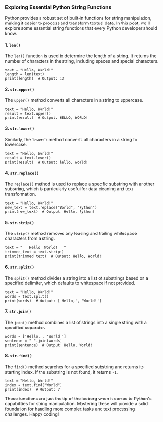 ### Exploring Essential Python String Functions

Python provides a robust set of built-in functions for string manipulation, making it easier to process and transform textual data. In this post, we'll explore some essential string functions that every Python developer should know.

#### 1. `len()`

The `len()` function is used to determine the length of a string. It returns the number of characters in the string, including spaces and special characters.

```language-python
text = "Hello, World!"
length = len(text)
print(length)  # Output: 13
```

#### 2. `str.upper()`

The `upper()` method converts all characters in a string to uppercase.

```language-python
text = "Hello, World!"
result = text.upper()
print(result)  # Output: HELLO, WORLD!
```

#### 3. `str.lower()`

Similarly, the `lower()` method converts all characters in a string to lowercase.

```language-python
text = "Hello, World!"
result = text.lower()
print(result)  # Output: hello, world!
```

#### 4. `str.replace()`

The `replace()` method is used to replace a specific substring with another substring, which is particularly useful for data cleaning and text transformation.

```language-python
text = "Hello, World!"
new_text = text.replace("World", "Python")
print(new_text)  # Output: Hello, Python!
```

#### 5. `str.strip()`

The `strip()` method removes any leading and trailing whitespace characters from a string.

```language-python
text = "   Hello, World!   "
trimmed_text = text.strip()
print(trimmed_text)  # Output: Hello, World!
```

#### 6. `str.split()`

The `split()` method divides a string into a list of substrings based on a specified delimiter, which defaults to whitespace if not provided.

```language-python
text = "Hello, World!"
words = text.split()
print(words)  # Output: ['Hello,', 'World!']
```

#### 7. `str.join()`

The `join()` method combines a list of strings into a single string with a specified separator.

```language-python
words = ['Hello,', 'World!']
sentence = " ".join(words)
print(sentence)  # Output: Hello, World!
```

#### 8. `str.find()`

The `find()` method searches for a specified substring and returns its starting index. If the substring is not found, it returns `-1`.

```language-python
text = "Hello, World!"
index = text.find("World")
print(index)  # Output: 7
```

These functions are just the tip of the iceberg when it comes to Python's capabilities for string manipulation. Mastering these will provide a solid foundation for handling more complex tasks and text processing challenges. Happy coding!

